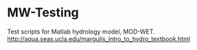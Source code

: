 # MW-Testing
Test scripts for Matlab hydrology model, MOD-WET. 
http://aqua.seas.ucla.edu/margulis_intro_to_hydro_textbook.html
